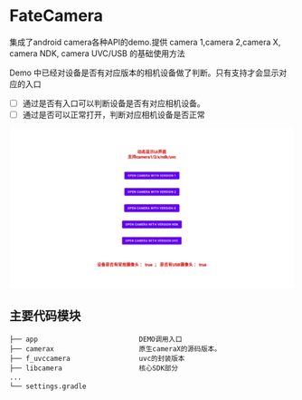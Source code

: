 # FateCamera
集成了android camera各种API的demo.提供 camera 1,camera 2,camera X, camera NDK, camera UVC/USB 的基础使用方法

Demo 中已经对设备是否有对应版本的相机设备做了判断。只有支持才会显示对应的入口

- [ ] 通过是否有入口可以判断设备是否有对应相机设备。
- [ ] 通过是否可以正常打开，判断对应相机设备是否正常

![multi-road camera](https://github.com/FateFeng/FateCamera/blob/main/app/release/camera_check.png?)


## 主要代码模块
```
├── app                         DEMO调用入口
├── camerax                     原生cameraX的源码版本。
├── f_uvccamera                 uvc的封装版本
├── libcamera                   核心SDK部分
...
└── settings.gradle
```
